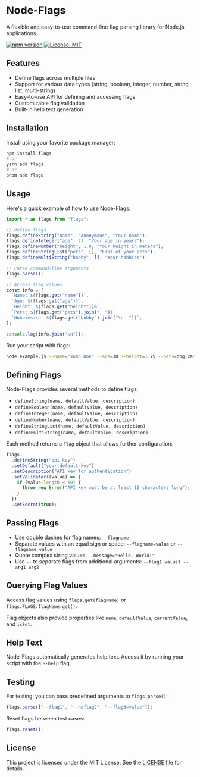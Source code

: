 # Node-Flags

A flexible and easy-to-use command-line flag parsing library for Node.js applications.

[![npm version](https://badge.fury.io/js/flags.svg)](https://badge.fury.io/js/flags)
[![License: MIT](https://img.shields.io/badge/License-MIT-yellow.svg)](https://opensource.org/licenses/MIT)

## Features

- Define flags across multiple files
- Support for various data types (string, boolean, integer, number, string list, multi-string)
- Easy-to-use API for defining and accessing flags
- Customizable flag validation
- Built-in help text generation

## Installation

Install using your favorite package manager:

```bash
npm install flags
# or
yarn add flags
# or
pnpm add flags
```

## Usage

Here's a quick example of how to use Node-Flags:

```javascript
import * as flags from "flags";

// Define flags
flags.defineString("name", "Anonymous", "Your name");
flags.defineInteger("age", 21, "Your age in years");
flags.defineNumber("height", 1.8, "Your height in meters");
flags.defineStringList("pets", [], "List of your pets");
flags.defineMultiString("hobby", [], "Your hobbies");

// Parse command-line arguments
flags.parse();

// Access flag values
const info = [
  `Name: ${flags.get("name")}`,
  `Age: ${flags.get("age")}`,
  `Height: ${flags.get("height")}m`,
  `Pets: ${flags.get("pets").join(", ")}`,
  `Hobbies:\n  ${flags.get("hobby").join("\n  ")}`,
];

console.log(info.join("\n"));
```

Run your script with flags:

```bash
node example.js --name="John Doe" --age=30 --height=1.75 --pets=dog,cat --hobby=reading --hobby=gaming
```

## Defining Flags

Node-Flags provides several methods to define flags:

- `defineString(name, defaultValue, description)`
- `defineBoolean(name, defaultValue, description)`
- `defineInteger(name, defaultValue, description)`
- `defineNumber(name, defaultValue, description)`
- `defineStringList(name, defaultValue, description)`
- `defineMultiString(name, defaultValue, description)`

Each method returns a `Flag` object that allows further configuration:

```javascript
flags
  .defineString("api-key")
  .setDefault("your-default-key")
  .setDescription("API key for authentication")
  .setValidator((value) => {
    if (value.length < 10) {
      throw new Error("API key must be at least 10 characters long");
    }
  })
  .setSecret(true);
```

## Passing Flags

- Use double dashes for flag names: `--flagname`
- Separate values with an equal sign or space: `--flagname=value` or `--flagname value`
- Quote complex string values: `--message="Hello, World!"`
- Use `--` to separate flags from additional arguments: `--flag1 value1 -- arg1 arg2`

## Querying Flag Values

Access flag values using `flags.get(flagName)` or `flags.FLAGS.flagName.get()`.

Flag objects also provide properties like `name`, `defaultValue`, `currentValue`, and `isSet`.

## Help Text

Node-Flags automatically generates help text. Access it by running your script with the `--help` flag.

## Testing

For testing, you can pass predefined arguments to `flags.parse()`:

```javascript
flags.parse(["--flag1", "--noflag2", "--flag3=value"]);
```

Reset flags between test cases:

```javascript
flags.reset();
```

## License

This project is licensed under the MIT License. See the [LICENSE](LICENSE) file for details.

